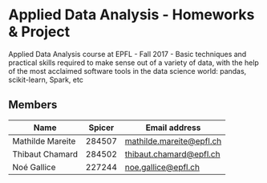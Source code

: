 # Applied Data Analysis - Homeworks & Project

Applied Data Analysis course at EPFL - Fall 2017 - Basic techniques and practical skills required to make sense out of a variety of data, with the help of the most acclaimed software tools in the data science world: pandas, scikit-learn, Spark, etc

## Members

| Name 				| Spicer | Email address			 |
| ------------------|--------| ------------------------- |
| Mathilde Mareite  | 284507 | mathilde.mareite@epfl.ch  |
| Thibaut Chamard	| 284502 | thibaut.chamard@epfl.ch	 |
| Noé Gallice		| 227244 | noe.gallice@epfl.ch		 |
